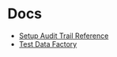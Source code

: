 # Docs

-   [Setup Audit Trail Reference](setup-audit-trail/reference.md)
-   [Test Data Factory](test-data-factory/index.md)
